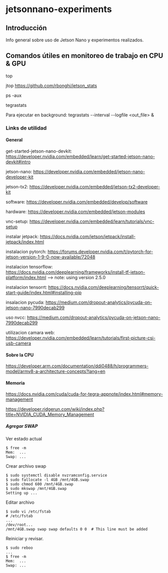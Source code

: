 # jetsonnano-experiments

## Introducción

Info general sobre uso de Jetson Nano y experimentos realizados.

## Comandos útiles en monitoreo de trabajo en CPU & GPU

top

jtop <https://github.com/rbonghi/jetson_stats>

ps -aux

tegrastats

Para ejecutar en background:
tegrastats --interval <int> --logfile <out_file> &

### Links de utilidad

#### General

get-started-jetson-nano-devkit:
<https://developer.nvidia.com/embedded/learn/get-started-jetson-nano-devkit#intro>

jetson-nano:
<https://developer.nvidia.com/embedded/jetson-nano-developer-kit>

jetson-tx2:
<https://developer.nvidia.com/embedded/jetson-tx2-developer-kit>

software:
<https://developer.nvidia.com/embedded/develop/software>

hardware:
<https://developer.nvidia.com/embedded/jetson-modules>

vnc-setup:
<https://developer.nvidia.com/embedded/learn/tutorials/vnc-setup>

instalar jetpack:
<https://docs.nvidia.com/jetson/jetpack/install-jetpack/index.html>

instalacion pytorch:
<https://forums.developer.nvidia.com/t/pytorch-for-jetson-version-1-9-0-now-available/72048>

instalacion tensorflow:
<https://docs.nvidia.com/deeplearning/frameworks/install-tf-jetson-platform/index.html> --> note: using version 2.5.0

instalacion tensorrt:
<https://docs.nvidia.com/deeplearning/tensorrt/quick-start-guide/index.html#installing-pip>

insalacion pycuda:
<https://medium.com/dropout-analytics/pycuda-on-jetson-nano-7990decab299>

uso nvcc:
<https://medium.com/dropout-analytics/pycuda-on-jetson-nano-7990decab299>

utilizacion camara web:
<https://developer.nvidia.com/embedded/learn/tutorials/first-picture-csi-usb-camera>

#### Sobre la CPU

<https://developer.arm.com/documentation/ddi0488/h/programmers-model/armv8-a-architecture-concepts?lang=en>

#### Memoria

<https://docs.nvidia.com/cuda/cuda-for-tegra-appnote/index.html#memory-management>

<https://developer.ridgerun.com/wiki/index.php?title=NVIDIA_CUDA_Memory_Management>

##### Agregar SWAP

Ver estado actual

```console
$ free -m
Mem:  ...
Swap: ...
```

Crear archivo swap

```console
$ sudo systemctl disable nvzramconfig.service
$ sudo fallocate -l 4GB /mnt/4GB.swap
$ sudo chmod 600 /mnt/4GB.swap
$ sudo mkswap /mnt/4GB.swap
Setting up ...
```

Editar archivo

```console
$ sudo vi /etc/fstab
# /etc/fstab
...
/dev/root...
/mnt/4GB.swap swap swap defaults 0 0  # This line must be added
```

Reiniciar y revisar.

```console
$ sudo reboo
...
$ free -m
Mem:  ...
Swap: ...
```
